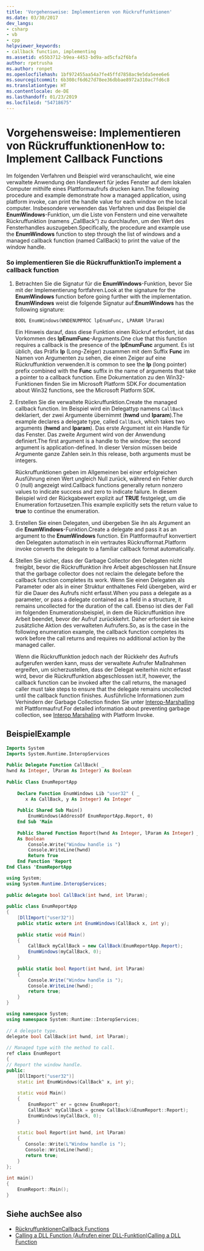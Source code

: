 ```yaml
---
title: 'Vorgehensweise: Implementieren von Rückruffunktionen'
ms.date: 03/30/2017
dev_langs:
- csharp
- vb
- cpp
helpviewer_keywords:
- callback function, implementing
ms.assetid: e55b3712-b9ea-4453-bd9a-ad5cfa2f6bfa
author: rpetrusha
ms.author: ronpet
ms.openlocfilehash: 1bf972455aa54a7fe45ffd7858ac9e5da5eee6e6
ms.sourcegitcommit: 6b308cf6d627d78ee36dbbae8972a310ac7fd6c8
ms.translationtype: HT
ms.contentlocale: de-DE
ms.lasthandoff: 01/23/2019
ms.locfileid: "54718675"
---
```

# <a name="how-to-implement-callback-functions"></a><span data-ttu-id="5e004-102">Vorgehensweise: Implementieren von Rückruffunktionen</span><span class="sxs-lookup"><span data-stu-id="5e004-102">How to: Implement Callback Functions</span></span>
<span data-ttu-id="5e004-103">Im folgenden Verfahren und Beispiel wird veranschaulicht, wie eine verwaltete Anwendung den Handlewert für jedes Fenster auf dem lokalen Computer mithilfe eines Plattformaufrufs drucken kann.</span><span class="sxs-lookup"><span data-stu-id="5e004-103">The following procedure and example demonstrate how a managed application, using platform invoke, can print the handle value for each window on the local computer.</span></span> <span data-ttu-id="5e004-104">Insbesondere verwenden das Verfahren und das Beispiel die **EnumWindows**-Funktion, um die Liste von Fenstern und eine verwaltete Rückruffunktion (namens „CallBack“) zu durchlaufen, um den Wert des Fensterhandles auszugeben.</span><span class="sxs-lookup"><span data-stu-id="5e004-104">Specifically, the procedure and example use the **EnumWindows** function to step through the list of windows and a managed callback function (named CallBack) to print the value of the window handle.</span></span>  
  
### <a name="to-implement-a-callback-function"></a><span data-ttu-id="5e004-105">So implementieren Sie die Rückruffunktion</span><span class="sxs-lookup"><span data-stu-id="5e004-105">To implement a callback function</span></span>  
  
1.  <span data-ttu-id="5e004-106">Betrachten Sie die Signatur für die **EnumWindows**-Funktion, bevor Sie mit der Implementierung fortfahren.</span><span class="sxs-lookup"><span data-stu-id="5e004-106">Look at the signature for the **EnumWindows** function before going further with the implementation.</span></span> <span data-ttu-id="5e004-107">**EnumWindows** weist die folgende Signatur auf:</span><span class="sxs-lookup"><span data-stu-id="5e004-107">**EnumWindows** has the following signature:</span></span>  
  
    ```  
    BOOL EnumWindows(WNDENUMPROC lpEnumFunc, LPARAM lParam)  
    ```  
  
     <span data-ttu-id="5e004-108">Ein Hinweis darauf, dass diese Funktion einen Rückruf erfordert, ist das Vorkommen des **lpEnumFunc**-Arguments.</span><span class="sxs-lookup"><span data-stu-id="5e004-108">One clue that this function requires a callback is the presence of the **lpEnumFunc** argument.</span></span> <span data-ttu-id="5e004-109">Es ist üblich, das Präfix **lp** (Long-Zeiger) zusammen mit dem Suffix **Func** im Namen von Argumenten zu sehen, die einen Zeiger auf eine Rückruffunktion verwenden.</span><span class="sxs-lookup"><span data-stu-id="5e004-109">It is common to see the **lp** (long pointer) prefix combined with the **Func** suffix in the name of arguments that take a pointer to a callback function.</span></span> <span data-ttu-id="5e004-110">Eine Dokumentation zu den Win32-Funktionen finden Sie im Microsoft Platform SDK.</span><span class="sxs-lookup"><span data-stu-id="5e004-110">For documentation about Win32 functions, see the Microsoft Platform SDK.</span></span>  
  
2.  <span data-ttu-id="5e004-111">Erstellen Sie die verwaltete Rückruffunktion.</span><span class="sxs-lookup"><span data-stu-id="5e004-111">Create the managed callback function.</span></span> <span data-ttu-id="5e004-112">Im Beispiel wird ein Delegattyp namens `CallBack` deklariert, der zwei Argumente übernimmt (**hwnd** und **lparam**).</span><span class="sxs-lookup"><span data-stu-id="5e004-112">The example declares a delegate type, called `CallBack`, which takes two arguments (**hwnd** and **lparam**).</span></span> <span data-ttu-id="5e004-113">Das erste Argument ist ein Handle für das Fenster. Das zweite Argument wird von der Anwendung definiert.</span><span class="sxs-lookup"><span data-stu-id="5e004-113">The first argument is a handle to the window; the second argument is application-defined.</span></span> <span data-ttu-id="5e004-114">In dieser Version müssen beide Argumente ganze Zahlen sein.</span><span class="sxs-lookup"><span data-stu-id="5e004-114">In this release, both arguments must be integers.</span></span>  
  
     <span data-ttu-id="5e004-115">Rückruffunktionen geben im Allgemeinen bei einer erfolgreichen Ausführung einen Wert ungleich Null zurück, während ein Fehler durch 0 (null) angezeigt wird.</span><span class="sxs-lookup"><span data-stu-id="5e004-115">Callback functions generally return nonzero values to indicate success and zero to indicate failure.</span></span> <span data-ttu-id="5e004-116">In diesem Beispiel wird der Rückgabewert explizit auf **TRUE** festgelegt, um die Enumeration fortzusetzen.</span><span class="sxs-lookup"><span data-stu-id="5e004-116">This example explicitly sets the return value to **true** to continue the enumeration.</span></span>  
  
3.  <span data-ttu-id="5e004-117">Erstellen Sie einen Delegaten, und übergeben Sie ihn als Argument an die **EnumWindows**-Funktion.</span><span class="sxs-lookup"><span data-stu-id="5e004-117">Create a delegate and pass it as an argument to the **EnumWindows** function.</span></span> <span data-ttu-id="5e004-118">Ein Plattformaufruf konvertiert den Delegaten automatisch in ein vertrautes Rückrufformat.</span><span class="sxs-lookup"><span data-stu-id="5e004-118">Platform invoke converts the delegate to a familiar callback format automatically.</span></span>  
  
4.  <span data-ttu-id="5e004-119">Stellen Sie sicher, dass der Garbage Collector den Delegaten nicht freigibt, bevor die Rückruffunktion ihre Arbeit abgeschlossen hat.</span><span class="sxs-lookup"><span data-stu-id="5e004-119">Ensure that the garbage collector does not reclaim the delegate before the callback function completes its work.</span></span> <span data-ttu-id="5e004-120">Wenn Sie einen Delegaten als Parameter oder als in einer Struktur enthaltenes Feld übergeben, wird er für die Dauer des Aufrufs nicht erfasst.</span><span class="sxs-lookup"><span data-stu-id="5e004-120">When you pass a delegate as a parameter, or pass a delegate contained as a field in a structure, it remains uncollected for the duration of the call.</span></span> <span data-ttu-id="5e004-121">Ebenso ist dies der Fall im folgenden Enumerationsbeispiel, in dem die Rückruffunktion ihre Arbeit beendet, bevor der Aufruf zurückkehrt. Daher erfordert sie keine zusätzliche Aktion des verwalteten Aufrufers.</span><span class="sxs-lookup"><span data-stu-id="5e004-121">So, as is the case in the following enumeration example, the callback function completes its work before the call returns and requires no additional action by the managed caller.</span></span>  
  
     <span data-ttu-id="5e004-122">Wenn die Rückruffunktion jedoch nach der Rückkehr des Aufrufs aufgerufen werden kann, muss der verwaltete Aufrufer Maßnahmen ergreifen, um sicherzustellen, dass der Delegat weiterhin nicht erfasst wird, bevor die Rückruffunktion abgeschlossen ist.</span><span class="sxs-lookup"><span data-stu-id="5e004-122">If, however, the callback function can be invoked after the call returns, the managed caller must take steps to ensure that the delegate remains uncollected until the callback function finishes.</span></span> <span data-ttu-id="5e004-123">Ausführliche Informationen zum Verhindern der Garbage Collection finden Sie unter [Interop-Marshalling](../../../docs/framework/interop/interop-marshaling.md) mit Plattformaufruf.</span><span class="sxs-lookup"><span data-stu-id="5e004-123">For detailed information about preventing garbage collection, see [Interop Marshaling](../../../docs/framework/interop/interop-marshaling.md) with Platform Invoke.</span></span>  
  
## <a name="example"></a><span data-ttu-id="5e004-124">Beispiel</span><span class="sxs-lookup"><span data-stu-id="5e004-124">Example</span></span>  
  
```vb  
Imports System  
Imports System.Runtime.InteropServices  
  
Public Delegate Function CallBack( _  
hwnd As Integer, lParam As Integer) As Boolean  
  
Public Class EnumReportApp  
  
    Declare Function EnumWindows Lib "user32" ( _  
       x As CallBack, y As Integer) As Integer  
  
    Public Shared Sub Main()  
        EnumWindows(AddressOf EnumReportApp.Report, 0)  
    End Sub 'Main  
  
    Public Shared Function Report(hwnd As Integer, lParam As Integer) _  
    As Boolean  
        Console.Write("Window handle is ")  
        Console.WriteLine(hwnd)  
        Return True  
    End Function 'Report  
End Class 'EnumReportApp  
```  
  
```csharp  
using System;  
using System.Runtime.InteropServices;  
  
public delegate bool CallBack(int hwnd, int lParam);  
  
public class EnumReportApp  
{  
    [DllImport("user32")]  
    public static extern int EnumWindows(CallBack x, int y);   
  
    public static void Main()   
    {  
        CallBack myCallBack = new CallBack(EnumReportApp.Report);  
        EnumWindows(myCallBack, 0);  
    }  
  
    public static bool Report(int hwnd, int lParam)  
    {   
        Console.Write("Window handle is ");  
        Console.WriteLine(hwnd);  
        return true;  
    }  
}  
```  
  
```cpp  
using namespace System;  
using namespace System::Runtime::InteropServices;  
  
// A delegate type.  
delegate bool CallBack(int hwnd, int lParam);  
  
// Managed type with the method to call.  
ref class EnumReport  
{  
// Report the window handle.  
public:  
    [DllImport("user32")]  
    static int EnumWindows(CallBack^ x, int y);  
  
    static void Main()  
    {  
        EnumReport^ er = gcnew EnumReport;  
        CallBack^ myCallBack = gcnew CallBack(&EnumReport::Report);  
        EnumWindows(myCallBack, 0);  
    }  
  
    static bool Report(int hwnd, int lParam)  
    {  
       Console::Write(L"Window handle is ");  
       Console::WriteLine(hwnd);  
       return true;  
    }  
};  
  
int main()  
{  
    EnumReport::Main();  
}  
```  
  
## <a name="see-also"></a><span data-ttu-id="5e004-125">Siehe auch</span><span class="sxs-lookup"><span data-stu-id="5e004-125">See also</span></span>
- [<span data-ttu-id="5e004-126">Rückruffunktionen</span><span class="sxs-lookup"><span data-stu-id="5e004-126">Callback Functions</span></span>](../../../docs/framework/interop/callback-functions.md)
- [<span data-ttu-id="5e004-127">Calling a DLL Function (Aufrufen einer DLL-Funktion)</span><span class="sxs-lookup"><span data-stu-id="5e004-127">Calling a DLL Function</span></span>](../../../docs/framework/interop/calling-a-dll-function.md)
